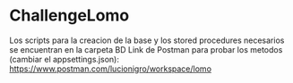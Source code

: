 # ChallengeLomo
Los scripts para la creacion de la base y los stored procedures necesarios se encuentran en la carpeta BD
Link de Postman para probar los metodos (cambiar el appsettings.json):
https://www.postman.com/lucionigro/workspace/lomo
